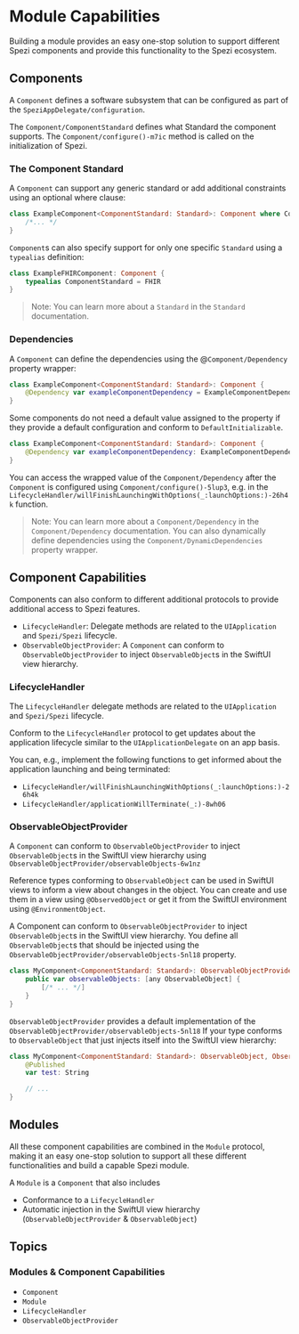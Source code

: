# Module Capabilities

<!--
                  
This source file is part of the Stanford Spezi open-source project

SPDX-FileCopyrightText: 2022 Stanford University and the project authors (see CONTRIBUTORS.md)

SPDX-License-Identifier: MIT
             
-->

Building a module provides an easy one-stop solution to support different Spezi components and provide this functionality to the Spezi ecosystem.

## Components

A ``Component`` defines a software subsystem that can be configured as part of the ``SpeziAppDelegate/configuration``.

The ``Component/ComponentStandard`` defines what Standard the component supports.
The ``Component/configure()-m7ic`` method is called on the initialization of Spezi.

### The Component Standard

A ``Component`` can support any generic standard or add additional constraints using an optional where clause:
```swift
class ExampleComponent<ComponentStandard: Standard>: Component where ComponentStandard: /* ... */ {
    /*... */
}
```

``Component``s can also specify support for only one specific ``Standard`` using a `typealias` definition:
```swift
class ExampleFHIRComponent: Component {
    typealias ComponentStandard = FHIR
}
```

> Note: You can learn more about a ``Standard`` in the ``Standard`` documentation.

### Dependencies

A ``Component`` can define the dependencies using the @``Component/Dependency`` property wrapper:
```swift
class ExampleComponent<ComponentStandard: Standard>: Component {
    @Dependency var exampleComponentDependency = ExampleComponentDependency()
}
```

Some components do not need a default value assigned to the property if they provide a default configuration and conform to ``DefaultInitializable``.
```swift
class ExampleComponent<ComponentStandard: Standard>: Component {
    @Dependency var exampleComponentDependency: ExampleComponentDependency
}
```

You can access the wrapped value of the ``Component/Dependency`` after the ``Component`` is configured using ``Component/configure()-5lup3``,
e.g. in the ``LifecycleHandler/willFinishLaunchingWithOptions(_:launchOptions:)-26h4k`` function.

> Note: You can learn more about a ``Component/Dependency`` in the ``Component/Dependency`` documentation. You can also dynamically define dependencies using the ``Component/DynamicDependencies`` property wrapper.


## Component Capabilities

Components can also conform to different additional protocols to provide additional access to Spezi features.
- ``LifecycleHandler``: Delegate methods are related to the  `UIApplication` and ``Spezi/Spezi`` lifecycle.
- ``ObservableObjectProvider``: A ``Component`` can conform to ``ObservableObjectProvider`` to inject `ObservableObject`s in the SwiftUI view hierarchy.

### LifecycleHandler

The ``LifecycleHandler`` delegate methods are related to the  `UIApplication` and ``Spezi/Spezi`` lifecycle.

Conform to the `LifecycleHandler` protocol to get updates about the application lifecycle similar to the `UIApplicationDelegate` on an app basis.

You can, e.g., implement the following functions to get informed about the application launching and being terminated:
- ``LifecycleHandler/willFinishLaunchingWithOptions(_:launchOptions:)-26h4k``
- ``LifecycleHandler/applicationWillTerminate(_:)-8wh06``

### ObservableObjectProvider

A ``Component`` can conform to ``ObservableObjectProvider`` to inject `ObservableObject`s in the SwiftUI view hierarchy using ``ObservableObjectProvider/observableObjects-6w1nz``


Reference types conforming to `ObservableObject` can be used in SwiftUI views to inform a view about changes in the object.
You can create and use them in a view using `@ObservedObject` or get it from the SwiftUI environment using `@EnvironmentObject`.

A Component can conform to `ObservableObjectProvider` to inject `ObservableObject`s in the SwiftUI view hierarchy.
You define all `ObservableObject`s that should be injected using the ``ObservableObjectProvider/observableObjects-5nl18`` property.
```swift
class MyComponent<ComponentStandard: Standard>: ObservableObjectProvider {
    public var observableObjects: [any ObservableObject] {
        [/* ... */]
    }
}
```

`ObservableObjectProvider` provides a default implementation of the ``ObservableObjectProvider/observableObjects-5nl18`` If your type conforms to `ObservableObject`
that just injects itself into the SwiftUI view hierarchy:
```swift
class MyComponent<ComponentStandard: Standard>: ObservableObject, ObservableObjectProvider {
    @Published
    var test: String

    // ...
}
```


## Modules

All these component capabilities are combined in the ``Module`` protocol, making it an easy one-stop solution to support all these different functionalities and build a capable Spezi module.

A ``Module`` is a ``Component`` that also includes
- Conformance to a ``LifecycleHandler``
- Automatic injection in the SwiftUI view hierarchy (``ObservableObjectProvider`` & `ObservableObject`)


## Topics

### Modules & Component Capabilities

- ``Component``
- ``Module``
- ``LifecycleHandler``
- ``ObservableObjectProvider``
